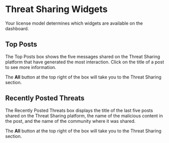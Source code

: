 # Threat Sharing Widgets

Your license model determines which widgets are available on the dashboard.

## Top Posts

The Top Posts box shows the five messages shared on the Threat Sharing platform that have generated the most interaction. Click on the title of a post to see more information.

The **All** button at the top right of the box will take you to the Threat Sharing section.

## Recently Posted Threats

The Recently Posted Threats box displays the title of the last five posts shared on the Threat Sharing platform, the name of the malicious content in the post, and the name of the community where it was shared.

The **All** button at the top right of the box will take you to the Threat Sharing section.

